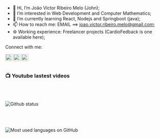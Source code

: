 - 👋 Hi, I’m João Victor Ribeiro Melo (John);
- 👀 I’m interested in Web Development and Computer Mathematics;
- 🌱 I’m currently learning React, Nodejs and Springboot (java);
- 📫 How to reach me: EMAIL ==> joao.victor.ribeiro.melo@gmail.com;
- ⚙️  Working experience: Freelancer projects (CardioFedback is one available here);

Connect with me:

[<img
    alt="Linkedin icon"
    src="https://www.svgrepo.com/show/157006/linkedin.svg"
    align="left"
    width="22px"
/>][linkedin]
[<img
    alt="youtube icon"
    src="https://www.svgrepo.com/show/111232/youtube.svg"
    align="left"
    width="22px"
/>][youtube]
[<img
    alt="instagram icon"
    src="https://www.svgrepo.com/show/157806/instagram.svg"
    align="left"
    width="22px"
/>][instagram]

[youtube]: https://www.youtube.com/channel/UC55I82of48ifgWBssbyOtGA 
[instagram]: https://www.instagram.com/joao_melo_ribeiro/
[linkedin]: https://www.linkedin.com/in/joao-melo-ribeiro/ 

<br/> <br/>

<h3>📺 Youtube lastest videos</h3>
<!-- YOUTUBE:START -->
<!-- YOUTUBE:END -->

<br/><br/>

<img
    alt="Github status"
    align="left"
    src="https://github-readme-stats.vercel.app/api?username=jhonas8&show_icons=true&hide_border=true"
/>

<br/><br/><br/><br/>

<img
    alt="Most used languages on GitHub"
    align="left"
    src="https://github-readme-stats.vercel.app/api/top-langs/?username=jhonas8&langs_count=10)"
/>
